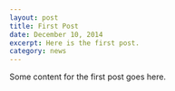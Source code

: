 ```yaml
---
layout: post
title: First Post
date: December 10, 2014
excerpt: Here is the first post.
category: news
---
```

Some content for the first post goes here.
